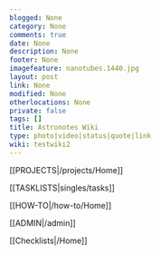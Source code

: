 ```yaml
---
blogged: None
category: None
comments: true
date: None
description: None
footer: None
imagefeature: nanotubes.1440.jpg
layout: post
link: None
modified: None
otherlocations: None
private: false
tags: []
title: Astronotes Wiki
type: photo|video|status|quote|link
wiki: testwiki2
---
```

<!--summary-->


[[PROJECTS|/projects/Home]]  

[[TASKLISTS|singles/tasks]]  

[[HOW-TO|/how-to/Home]]  

[[ADMIN|/admin]]  

[[Checklists|/Home]]